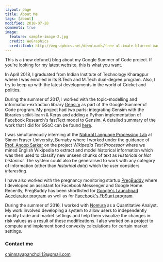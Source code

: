 ```yaml
---
layout: page
title: About Me
tags: [about]
modified: 2018-07-28
comments: true
image:
  feature: sample-image-2.jpg
  credit: WeGraphics
  creditlink: http://wegraphics.net/downloads/free-ultimate-blurred-background-pack/
---
```


This is a (now defunct) blog about my Google Summer of Code project. If you're looking for my latest website, [this](https://chinmayapancholi13.wixsite.com/cpancholi) is what you want.

In April 2018, I graduated from Indian Institute of Technology Kharagpur where I was enrolled in its B.Tech and M.Tech dual-degree program. Also, I try to keep up with the latest developments in the world of Cricket and politics.

During the summer of 2017, I worked with the topic-modelling and information-extraction library [Gensim](http://radimrehurek.com/gensim/) as part of the Google Summer of Code program. My project had two parts: integrating Gensim with the libraries scikit-learn & Keras and adding a Python implementation of Facebook Research's fastText model to Gensim. A detailed summary of the work that I did for GSoC can be found [here](https://rare-technologies.com/chinmayas-gsoc-2017-summary-integration-with-sklearn-keras-and-implementing-fasttext/).


I was simultaneously interning at the [Natural Language Processing Lab](http://natlang.cs.sfu.ca/) at Simon Fraser University, Burnaby where I worked under the guidance of [Prof. Anoop Sarkar](http://www.cs.sfu.ca/~anoop) on the project *Wikipedia Text Processor* where we mined English Wikipedia to extract and model historical information which was then used to classify new unseen chunks of text as *Historical* or *Not historical*. The system could also be generalised to work with any category of information (other than *historical data*) which the user considers *interesting*.


I have also worked with the pregnancy monitoring startup [PregBuddy](https://play.google.com/store/apps/details?id=com.pregbuddy) where I developed an assistant for Facebook Messenger and Google Home. Recently, PregBuddy has been shortlisted for [Google's Launchpad Accelarator program](https://yourstory.com/2017/07/google-launchpad-build-women-entrepreneurs/) as well as for [Facebook's FbStart program](https://developers.facebook.com/fbstart).


During the summer of 2016, I worked with [Nomura](http://www.nomura.com/) as a Quantitative Analyst. My work involved developing a system to allow users to independently modify trade and market settings and help them visualize the changes in risk values as a result of these modifications. I also worked on a project to compute and implement bond convexity calculations for certain market settings.


### Contact me

[chinmayapancholi13@gmail.com](mailto:chinmayapancholi13@gmail.com)
